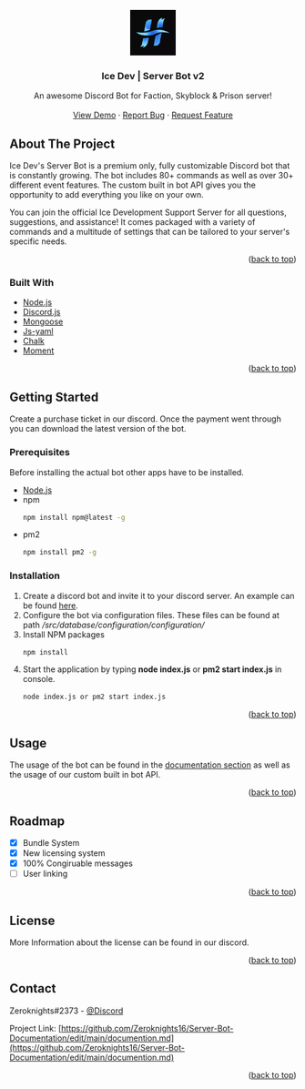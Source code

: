 <div id="top"></div>



<!-- PROJECT LOGO -->
<br />
<div align="center">
  <a href="https://github.com/othneildrew/Best-README-Template">
    <img src="images/e9290f3ece1ec3239eb2c32b74675a25.webp" alt="Logo" width="80" height="80">
  </a>

  <h3 align="center">Ice Dev | Server Bot v2</h3>

  <p align="center">
    An awesome Discord Bot for Faction, Skyblock & Prison server!
    <br />
    <a href="https://discord.gg/tsG2ZJW9"></strong></a>
    <br />
    <a href="https://discord.gg/tsG2ZJW9">View Demo</a>
    ·
    <a href="https://discord.gg/tsG2ZJW9">Report Bug</a>
    ·
    <a href="https://discord.gg/tsG2ZJW9">Request Feature</a>
  </p>
</div>



<!-- ABOUT THE PROJECT -->
## About The Project

Ice Dev's Server Bot is a premium only, fully customizable Discord bot that is constantly growing. The bot includes 80+ commands as well as over 30+ different event features. The custom built in bot API gives you the opportunity to add everything you like on your own.

You can join the official Ice Development Support Server for all questions, suggestions, and assistance! It comes packaged with a variety of commands and a multitude of settings that can be tailored to your server's specific needs.

<p align="right">(<a href="#top">back to top</a>)</p>



### Built With

* [Node.js](https://nodejs.org/en/about/)
* [Discord.js](https://discord.js.org/#/)
* [Mongoose](https://mongoosejs.com/)
* [Js-yaml](https://www.npmjs.com/package/js-yaml)
* [Chalk](https://www.npmjs.com/package/chalk)
* [Moment](https://www.npmjs.com/package/moment)

<p align="right">(<a href="#top">back to top</a>)</p>



<!-- GETTING STARTED -->
## Getting Started

Create a purchase ticket in our discord. Once the payment went through you can download the latest version of the bot.

### Prerequisites

Before installing the actual bot other apps have to be installed.
* [Node.js](https://nodejs.org/en/download/)
* npm
  ```sh
  npm install npm@latest -g
  ```
* pm2
  ```sh
  npm install pm2 -g
  ```

### Installation

1. Create a discord bot and invite it to your discord server. An example can be found [here](https://www.youtube.com/watch?v=JMmUW4d3Noc&t=302s).
2. Configure the bot via configuration files. These files can be found at path _/src/database/configuration/configuration/_
3. Install NPM packages
   ```sh
   npm install
   ```
4. Start the application by typing **node index.js** or **pm2 start index.js** in console.
   ```sh
   node index.js or pm2 start index.js
   ```

<p align="right">(<a href="#top">back to top</a>)</p>



<!-- USAGE EXAMPLES -->
## Usage

The usage of the bot can be found in the [documentation section](https://github.com/Zeroknights16/Ice_Dev_MC-Server_Bot) as well as the usage of our custom built in bot API. 

<p align="right">(<a href="#top">back to top</a>)</p>



<!-- ROADMAP -->
## Roadmap

- [x] Bundle System
- [x] New licensing system
- [x] 100% Congiruable messages
- [ ] User linking

<p align="right">(<a href="#top">back to top</a>)</p>



<!-- LICENSE -->
## License

More Information about the license can be found in our discord.

<p align="right">(<a href="#top">back to top</a>)</p>



<!-- CONTACT -->
## Contact

Zeroknights#2373 - [@Discord]()

Project Link: [https://github.com/Zeroknights16/Server-Bot-Documentation/edit/main/documention.md](https://github.com/Zeroknights16/Server-Bot-Documentation/edit/main/documention.md)

<p align="right">(<a href="#top">back to top</a>)</p>
